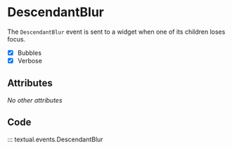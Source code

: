 # DescendantBlur

The `DescendantBlur` event is sent to a widget when one of its children loses focus.

- [x] Bubbles
- [x] Verbose

## Attributes

_No other attributes_

## Code

::: textual.events.DescendantBlur
